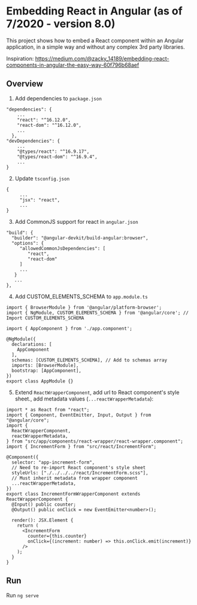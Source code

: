 # Embedding React in Angular (as of 7/2020 - version 8.0)

This project shows how to embed a React component within an Angular application, 
in a simple way and without any complex 3rd party libraries. 

Inspiration: https://medium.com/@zacky_14189/embedding-react-components-in-angular-the-easy-way-60f796b68aef

## Overview
1. Add dependencies to `package.json`
```
"dependencies": {
    ...
    "react": "^16.12.0",
    "react-dom": "^16.12.0",
    ...
  },
"devDependencies": {
    ...
    "@types/react": "^16.9.17",
    "@types/react-dom": "^16.9.4",
    ...
}
```


2. Update `tsconfig.json`
```
{
     ... 
     "jsx": "react",
     ...
}
```
3. Add CommonJS support for react in `angular.json`
```
"build": {
  "builder": "@angular-devkit/build-angular:browser",
  "options": {
     "allowedCommonJsDependencies": [
        "react",
        "react-dom"
     ]
     ...
   }
   ...
},
```

4. Add CUSTOM_ELEMENTS_SCHEMA to `app.module.ts`
```
import { BrowserModule } from '@angular/platform-browser';
import { NgModule, CUSTOM_ELEMENTS_SCHEMA } from '@angular/core'; // Import CUSTOM_ELEMENTS_SCHEMA

import { AppComponent } from './app.component';

@NgModule({
  declarations: [
    AppComponent
  ],
  schemas: [CUSTOM_ELEMENTS_SCHEMA], // Add to schemas array
  imports: [BrowserModule],
  bootstrap: [AppComponent],
})
export class AppModule {}
```

5. Extend `ReactWrapperComponent`, add url to React component's style sheet., add metadata values (`...reactWrapperMetadata`):
```
import * as React from "react";
import { Component, EventEmitter, Input, Output } from "@angular/core";
import {
  ReactWrapperComponent,
  reactWrapperMetadata,
} from "src/app/components/react-wrapper/react-wrapper.component";
import { IncrementForm } from "src/react/IncrementForm";

@Component({
  selector: "app-increment-form",
  // Need to re-import React component's style sheet
  styleUrls: ["./../../../react/IncrementForm.scss"],
  // Must inherit metadata from wrapper component
  ...reactWrapperMetadata,
})
export class IncrementFormWrapperComponent extends ReactWrapperComponent {
  @Input() public counter;
  @Output() public onClick = new EventEmitter<number>();

  render(): JSX.Element {
    return (
      <IncrementForm
        counter={this.counter}
        onClick={(increment: number) => this.onClick.emit(increment)}
      />
    );
  }
}
```

## Run

Run `ng serve`
